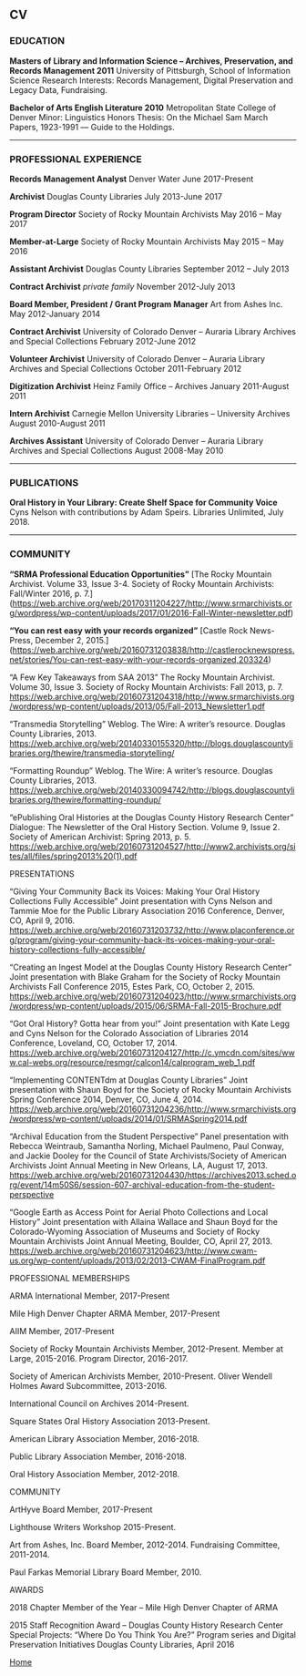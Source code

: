 ## CV

### EDUCATION

**Masters of Library and Information Science – Archives, Preservation, and Records Management 2011**
University of Pittsburgh, School of Information Science
Research Interests: Records Management, Digital Preservation and Legacy Data, Fundraising.

**Bachelor of Arts English Literature 2010**
Metropolitan State College of Denver
Minor: Linguistics
Honors Thesis: On the Michael Sam March Papers, 1923-1991 –– Guide to the Holdings.

---

### PROFESSIONAL EXPERIENCE

**Records Management Analyst**
Denver Water
June 2017-Present

**Archivist** 
Douglas County Libraries
July 2013-June 2017

**Program Director** 
Society of Rocky Mountain Archivists
May 2016 – May 2017

**Member-at-Large**
Society of Rocky Mountain Archivists
May 2015 – May 2016

**Assistant Archivist**
Douglas County Libraries
September 2012 – July 2013

**Contract Archivist**
*private family*
November 2012-July 2013

**Board Member, President / Grant Program Manager**
Art from Ashes Inc.
May 2012-January 2014

**Contract Archivist**
University of Colorado Denver – Auraria Library Archives and Special Collections
February 2012-June 2012

**Volunteer Archivist**
University of Colorado Denver – Auraria Library Archives and Special Collections
October 2011-February 2012

**Digitization Archivist**
Heinz Family Office – Archives
January 2011-August 2011

**Intern Archivist**
Carnegie Mellon University Libraries – University Archives
August 2010-August 2011

**Archives Assistant** 
University of Colorado Denver – Auraria Library Archives and Special Collections
August 2008-May 2010

---

### PUBLICATIONS

**Oral History in Your Library: Create Shelf Space for Community Voice**
Cyns Nelson with contributions by Adam Speirs. Libraries Unlimited, July 2018.

--- 

### COMMUNITY

**“SRMA Professional Education Opportunities”**
[The Rocky Mountain Archivist. Volume 33, Issue 3-4. Society of Rocky Mountain Archivists: Fall/Winter 2016, p. 7.]
(https://web.archive.org/web/20170311204227/http://www.srmarchivists.org/wordpress/wp-content/uploads/2017/01/2016-Fall-Winter-newsletter.pdf)

**“You can rest easy with your records organized”**
[Castle Rock News-Press, December 2, 2015.]
(https://web.archive.org/web/20160731203838/http://castlerocknewspress.net/stories/You-can-rest-easy-with-your-records-organized,203324)

“A Few Key Takeaways from SAA 2013”
The Rocky Mountain Archivist. Volume 30, Issue 3. Society of Rocky Mountain Archivists: Fall 2013, p. 7.
https://web.archive.org/web/20160731204318/http://www.srmarchivists.org/wordpress/wp-content/uploads/2013/05/Fall-2013_Newsletter1.pdf

“Transmedia Storytelling”
Weblog. The Wire: A writer’s resource. Douglas County Libraries, 2013.
https://web.archive.org/web/20140330155320/http://blogs.douglascountylibraries.org/thewire/transmedia-storytelling/

“Formatting Roundup”
Weblog. The Wire: A writer’s resource. Douglas County Libraries, 2013.
https://web.archive.org/web/20140330094742/http://blogs.douglascountylibraries.org/thewire/formatting-roundup/

“ePublishing Oral Histories at the Douglas County History Research Center”
Dialogue: The Newsletter of the Oral History Section. Volume 9, Issue 2. Society of American Archivist: Spring 2013, p. 5.
https://web.archive.org/web/20160731204527/http://www2.archivists.org/sites/all/files/spring2013%20(1).pdf

PRESENTATIONS

“Giving Your Community Back its Voices: Making Your Oral History Collections Fully Accessible”
Joint presentation with Cyns Nelson and Tammie Moe for the Public Library Association 2016 Conference, Denver, CO, April 9, 2016.
https://web.archive.org/web/20160731203732/http://www.placonference.org/program/giving-your-community-back-its-voices-making-your-oral-history-collections-fully-accessible/

“Creating an Ingest Model at the Douglas County History Research Center”
Joint presentation with Blake Graham for the Society of Rocky Mountain Archivists Fall Conference 2015, Estes Park, CO, October 2, 2015.
https://web.archive.org/web/20160731204023/http://www.srmarchivists.org/wordpress/wp-content/uploads/2015/06/SRMA-Fall-2015-Brochure.pdf

“Got Oral History? Gotta hear from you!”
Joint presentation with Kate Legg and Cyns Nelson for the Colorado Association of Libraries 2014 Conference, Loveland, CO, October 17, 2014.
https://web.archive.org/web/20160731204127/http://c.ymcdn.com/sites/www.cal-webs.org/resource/resmgr/calcon14/calprogram_web_1.pdf

“Implementing CONTENTdm at Douglas County Libraries”
Joint presentation with Shaun Boyd for the Society of Rocky Mountain Archivists Spring Conference 2014, Denver, CO, June 4, 2014.
https://web.archive.org/web/20160731204236/http://www.srmarchivists.org/wordpress/wp-content/uploads/2014/01/SRMASpring2014.pdf

“Archival Education from the Student Perspective” 
Panel presentation with Rebecca Weintraub, Samantha Norling, Michael Paulmeno, Paul Conway, and Jackie Dooley for the Council of State Archivists/Society of American Archivists Joint Annual Meeting in New Orleans, LA, August 17, 2013.
https://web.archive.org/web/20160731204430/https://archives2013.sched.org/event/14m50S6/session-607-archival-education-from-the-student-perspective

“Google Earth as Access Point for Aerial Photo Collections and Local History”
Joint presentation with Allaina Wallace and Shaun Boyd for the Colorado-Wyoming Association of Museums and Society of Rocky Mountain Archivists Joint Annual Meeting, Boulder, CO, April 27, 2013.
https://web.archive.org/web/20160731204623/http://www.cwam-us.org/wp-content/uploads/2013/02/2013-CWAM-FinalProgram.pdf

PROFESSIONAL MEMBERSHIPS

ARMA International 
Member, 2017-Present

Mile High Denver Chapter ARMA 
Member, 2017-Present

AIIM 
Member, 2017-Present

Society of Rocky Mountain Archivists
Member, 2012-Present.
Member at Large, 2015-2016.
Program Director, 2016-2017.

Society of American Archivists
Member, 2010-Present.
Oliver Wendell Holmes Award Subcommittee, 2013-2016.

International Council on Archives
2014-Present.

Square States Oral History Association
2013-Present.

American Library Association 
Member, 2016-2018.

Public Library Association 
Member, 2016-2018.

Oral History Association 
Member, 2012-2018.

COMMUNITY 

ArtHyve
Board Member, 2017-Present

Lighthouse Writers Workshop 
2015-Present.

Art from Ashes, Inc. 
Board Member, 2012-2014.
Fundraising Committee, 2011-2014.

Paul Farkas Memorial Library
Board Member, 2010.

AWARDS

2018 Chapter Member of the Year – Mile High Denver Chapter of ARMA 

2015 Staff Recognition Award – Douglas County History Research Center Special Projects: “Where Do You Think You Are?” Program series and Digital Preservation Initiatives
Douglas County Libraries, April 2016


[Home](https://adamspeirs.github.io/)
